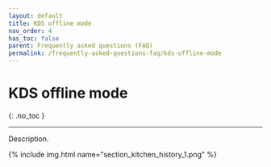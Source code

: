 ```yaml
---
layout: default
title: KDS offline mode
nav_order: 4
has_toc: false
parent: Frequently asked questions (FAQ)
permalink: /frequently-asked-questions-faq/kds-offline-mode
---
```


# KDS offline mode
{: .no_toc }

---

Description.

{% include img.html name="section_kitchen_history_1.png" %}